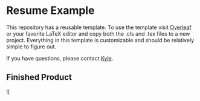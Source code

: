 # Resume Example
This repository has a reusable template. To use the template visit [Overleaf](https://www.overleaf.com/project) or your favorite LaTeX editor and copy both the .cls and .tex files to a new project. Everything in this template is customizable and should be relatively simple to figure out. 

If you have questions, please contact [Kyle](https://www.linkedin.com/in/kylegillaspy/).

## Finished Product
![
